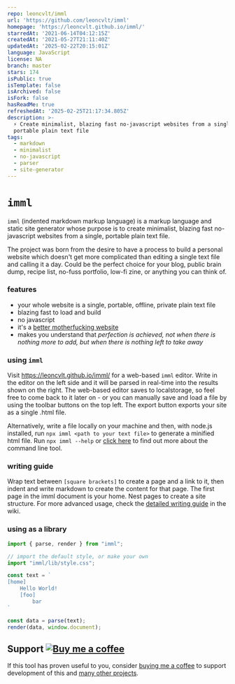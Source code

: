 ```yaml
---
repo: leoncvlt/imml
url: 'https://github.com/leoncvlt/imml'
homepage: 'https://leoncvlt.github.io/imml/'
starredAt: '2021-06-14T04:12:15Z'
createdAt: '2021-05-27T21:11:40Z'
updatedAt: '2025-02-22T20:15:01Z'
language: JavaScript
license: NA
branch: master
stars: 174
isPublic: true
isTemplate: false
isArchived: false
isFork: false
hasReadMe: true
refreshedAt: '2025-02-25T21:17:34.805Z'
description: >-
  ⚡ Create minimalist, blazing fast no-javascript websites from a single,
  portable plain text file
tags:
  - markdown
  - minimalist
  - no-javascript
  - parser
  - site-generator
---
```


# `imml`

`imml` (indented markdown markup language) is a markup language and static site generator whose purpose is to create minimalist, blazing fast no-javascript websites from a single, portable plain text file.

The project was born from the desire to have a process to build a personal website which doesn't get more complicated than editing a single text file and calling it a day. Could be the perfect choice for your blog, public brain dump, recipe list, no-fuss portfolio, low-fi zine, or anything you can think of.

### features
- your whole website is a single, portable, offline, private plain text file
- blazing fast to load and build
- no javascript
- it's a [better motherfucking website](http://bettermotherfuckingwebsite.com/)
- makes you understand that _perfection is achieved, not when there is nothing more to add, but when there is nothing left to take away_

### using `imml`
Visit https://leoncvlt.github.io/imml/ for a web-based `imml` editor. Write in the editor on the left side and it will be parsed in real-time into the results shown on the right. The web-based editor saves to localstorage, so feel free to come back to it later on - or you can manually save and load a file by using the toolbar buttons on the top left. The export button exports your site as a single .html file.

Alternatively, write a file locally on your machine and then, with node.js installed, run `npx imml <path to your text file>` to generate a minified html file. Run `npx imml --help` or [click here](#cli) to find out more about the command line tool.

### writing guide
Wrap text between `[square brackets]` to create a page and a link to it, then indent and write markdown to create the content for that page. The first page in the imml document is your home. Nest pages to create a site structure. For more advanced usage, check the [detailed writing guide](https://github.com/leoncvlt/imml/wiki/Writing-Guide) in the wiki.

### using as a library
```js
import { parse, render } from "imml";

// import the default style, or make your own
import "imml/lib/style.css"; 

const text = `
[home]
    Hello World!
    [foo]
        bar
`

const data = parse(text);
render(data, window.document);
```

## Support [![Buy me a coffee](https://img.shields.io/badge/-buy%20me%20a%20coffee-lightgrey?style=flat&logo=buy-me-a-coffee&color=FF813F&logoColor=white "Buy me a coffee")](https://www.buymeacoffee.com/leoncvlt)
If this tool has proven useful to you, consider [buying me a coffee](https://www.buymeacoffee.com/leoncvlt) to support development of this and [many other projects](https://github.com/leoncvlt?tab=repositories).
